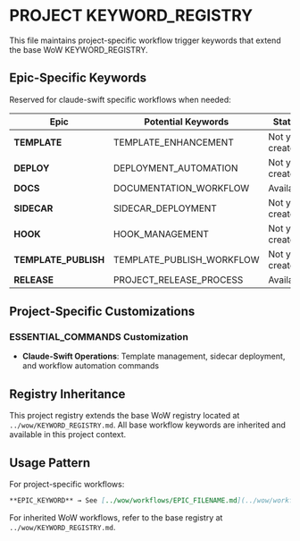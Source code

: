 # PROJECT KEYWORD_REGISTRY

This file maintains project-specific workflow trigger keywords that extend the base WoW KEYWORD_REGISTRY.

## Epic-Specific Keywords

Reserved for claude-swift specific workflows when needed:

| Epic | Potential Keywords | Status |
|------|-------------------|--------|
| **TEMPLATE** | TEMPLATE_ENHANCEMENT | Not yet created |
| **DEPLOY** | DEPLOYMENT_AUTOMATION | Not yet created |
| **DOCS** | DOCUMENTATION_WORKFLOW | Available |
| **SIDECAR** | SIDECAR_DEPLOYMENT | Not yet created |
| **HOOK** | HOOK_MANAGEMENT | Not yet created |
| **TEMPLATE_PUBLISH** | TEMPLATE_PUBLISH_WORKFLOW | Not yet created |
| **RELEASE** | PROJECT_RELEASE_PROCESS | Available |

## Project-Specific Customizations

### ESSENTIAL_COMMANDS Customization
- **Claude-Swift Operations**: Template management, sidecar deployment, and workflow automation commands

## Registry Inheritance

This project registry extends the base WoW registry located at `../wow/KEYWORD_REGISTRY.md`. All base workflow keywords are inherited and available in this project context.

## Usage Pattern

For project-specific workflows:
```markdown
**EPIC_KEYWORD** → See [../wow/workflows/EPIC_FILENAME.md](../wow/workflows/EPIC_FILENAME.md)
```

For inherited WoW workflows, refer to the base registry at `../wow/KEYWORD_REGISTRY.md`.